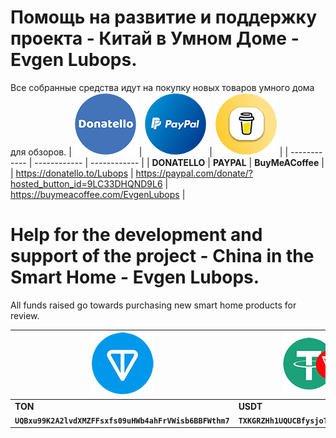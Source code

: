 # Помощь на развитие и поддержку проекта - Китай в Умном Доме - Evgen Lubops.
Все собранные средства идут на покупку новых товаров умного дома для обзоров.
| [![Donatello](https://github.com/EvgenLubops/Donate/blob/main/img/donatello_100.png "Donatello")](https://donatello.to/Lubops "Donatello")  | [![PAYPAL](https://github.com/EvgenLubops/Donate/blob/main/img/paypal_100.png "PAYPAL")](https://www.paypal.com/donate/?hosted_button_id=9LC33DHQND9L6 "PAYPAL")  | [![BuyMeACoffee](https://github.com/EvgenLubops/Donate/blob/main/img/buyinmeacooffe_100.png "BuyMeACoffee")](https://www.buymeacoffee.com/EvgenLubops "BuyMeACoffee")  |
| ------------ | ------------ | ------------ |
|  **DONATELLO**  |  **PAYPAL**  |   **BuyMeACoffee**  |
| https://donatello.to/Lubops |  https://paypal.com/donate/?hosted_button_id=9LC33DHQND9L6 |  https://buymeacoffee.com/EvgenLubops |
# Help for the development and support of the project - China in the Smart Home - Evgen Lubops.
All funds raised go towards purchasing new smart home products for review.

| ![TONCOIN](https://github.com/EvgenLubops/Donate/blob/main/img/ton_100.png "TONCOIN")  | ![USD Tether](https://github.com/EvgenLubops/Donate/blob/main/img/trc20_100.png "USD Tether") | ![BITCOIN](https://github.com/EvgenLubops/Donate/blob/main/img/bitcoin_100.png "BITCOIN") |
| ------------ | ------------  |------------ |
|  **TON**  |  **USDT**  |   **BTC**  |
| **`UQBxu99K2A2lvdXMZFFsxfs09uHWb4ahFrVWisb6BBFWthm7`** |  **`TXKGRZHh1UQUCBfysjoTCpExVwXjCDAGYK`** | **`14SiAGAzEe1iUGf9FRfo8ZXMdbWTdb3RGx`** |


